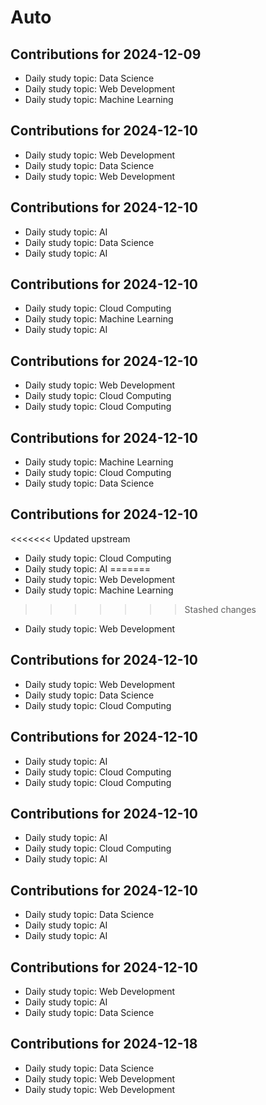# Auto

## Contributions for 2024-12-09
- Daily study topic: Data Science
- Daily study topic: Web Development
- Daily study topic: Machine Learning

## Contributions for 2024-12-10
- Daily study topic: Web Development
- Daily study topic: Data Science
- Daily study topic: Web Development

## Contributions for 2024-12-10
- Daily study topic: AI
- Daily study topic: Data Science
- Daily study topic: AI

## Contributions for 2024-12-10
- Daily study topic: Cloud Computing
- Daily study topic: Machine Learning
- Daily study topic: AI

## Contributions for 2024-12-10
- Daily study topic: Web Development
- Daily study topic: Cloud Computing
- Daily study topic: Cloud Computing

## Contributions for 2024-12-10
- Daily study topic: Machine Learning
- Daily study topic: Cloud Computing
- Daily study topic: Data Science

## Contributions for 2024-12-10
<<<<<<< Updated upstream
- Daily study topic: Cloud Computing
- Daily study topic: AI
=======
- Daily study topic: Web Development
- Daily study topic: Machine Learning
>>>>>>> Stashed changes
- Daily study topic: Web Development

## Contributions for 2024-12-10
- Daily study topic: Web Development
- Daily study topic: Data Science
- Daily study topic: Cloud Computing

## Contributions for 2024-12-10
- Daily study topic: AI
- Daily study topic: Cloud Computing
- Daily study topic: Cloud Computing

## Contributions for 2024-12-10
- Daily study topic: AI
- Daily study topic: Cloud Computing
- Daily study topic: AI

## Contributions for 2024-12-10
- Daily study topic: Data Science
- Daily study topic: AI
- Daily study topic: AI

## Contributions for 2024-12-10
- Daily study topic: Web Development
- Daily study topic: AI
- Daily study topic: Data Science

## Contributions for 2024-12-18
- Daily study topic: Data Science
- Daily study topic: Web Development
- Daily study topic: Web Development
